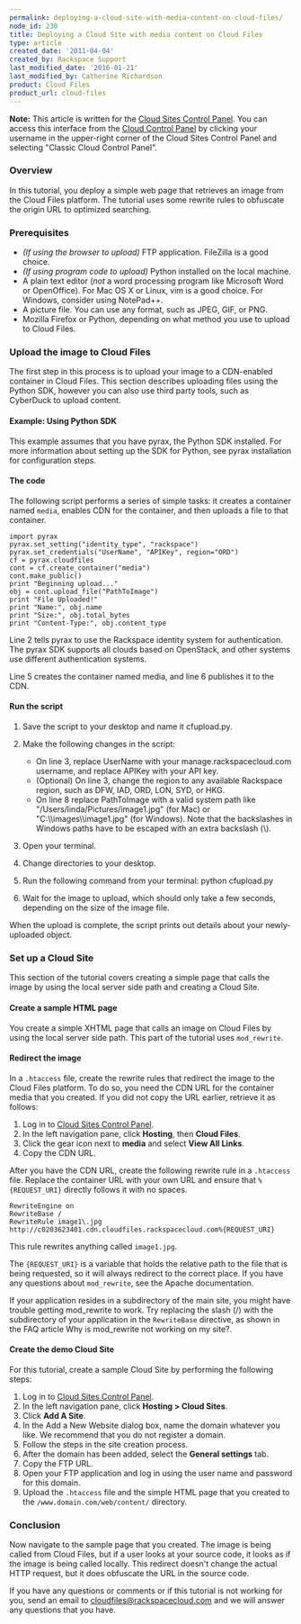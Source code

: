 ```yaml
---
permalink: deploying-a-cloud-site-with-media-content-on-cloud-files/
node_id: 230
title: Deploying a Cloud Site with media content on Cloud Files
type: article
created_date: '2011-04-04'
created_by: Rackspace Support
last_modified_date: '2016-01-21'
last_modified_by: Catherine Richardson
product: Cloud Files
product_url: cloud-files
---
```


**Note:** This article is written for the [Cloud Sites Control
Panel](https://manage.rackspacecloud.com/pages/Login.jsp). You can
access this interface from the [Cloud Control
Panel](https://mycloud.rackspace.com) by clicking your username in the
upper-right corner of the Cloud Sites Control Panel and selecting
"Classic Cloud Control Panel".

### Overview

In this tutorial, you deploy a simple web page that retrieves an image
from the Cloud Files platform. The tutorial uses some rewrite rules to
obfuscate the origin URL to optimized searching.

### Prerequisites

-   *(If using the browser to upload)* FTP application.
    FileZilla is a good choice.
-   *(If using program code to upload)* Python installed on
    the local machine.
-   A plain text editor (*not* a word processing program like Microsoft
    Word or OpenOffice). For Mac OS X or Linux, vim is a
    good choice. For Windows, consider using NotePad++.
-   A picture file. You can use any format, such as JPEG, GIF, or PNG.
-   Mozilla Firefox or Python, depending on what method you use to
    upload to Cloud Files.

### Upload the image to Cloud Files

The first step in this process is to upload your image to a CDN-enabled
container in Cloud Files. This section describes uploading files using
the Python SDK, however you can also use third party tools, such as
CyberDuck to upload content.

#### Example: Using Python SDK

This example assumes that you have pyrax, the Python SDK installed. For
more information about setting up the SDK for Python, see pyrax
installation for configuration steps.

#### The code

The following script performs a series of simple tasks: it creates a
container named `media`, enables CDN for the container, and then uploads
a file to that container.

    import pyrax
    pyrax.set_setting("identity_type", "rackspace")
    pyrax.set_credentials("UserName", "APIKey", region="ORD")
    cf = pyrax.cloudfiles
    cont = cf.create_container("media")
    cont.make_public()
    print "Beginning upload..."
    obj = cont.upload_file("PathToImage")
    print "File Uploaded!"
    print "Name:", obj.name
    print "Size:", obj.total_bytes
    print "Content-Type:", obj.content_type

Line 2 tells pyrax to use the Rackspace identity system for
authentication. The pyrax SDK supports all clouds based on OpenStack,
and other systems use different authentication systems.

Line 5 creates the container named media, and line 6 publishes it to the
CDN.

#### Run the script

1.  Save the script to your desktop and name it cfupload.py.
2.  Make the following changes in the script:
    -   On line 3, replace UserName with your manage.rackspacecloud.com
        username, and replace APIKey with your API key.
    -   (Optional) On line 3, change the region to any available
        Rackspace region, such as DFW, IAD, ORD, LON, SYD, or HKG.
    -   On line 8 replace PathToImage with a valid system path like
        "/Users/linda/Pictures/image1.jpg" (for Mac) or
        "C:\\\\images\\\\image1.jpg" (for Windows). Note that the
        backslashes in Windows paths have to be escaped with an extra
        backslash (\\).

3.  Open your terminal.
4.  Change directories to your desktop.
5.  Run the following command from your terminal: python cfupload.py
6.  Wait for the image to upload, which should only take a few seconds,
    depending on the size of the image file.

When the upload is complete, the script prints out details about your
newly-uploaded object.

### Set up a Cloud Site

This section of the tutorial covers creating a simple page that calls
the image by using the local server side path and creating a Cloud Site.

#### Create a sample HTML page

You create a simple XHTML page that calls an image on Cloud Files by
using the local server side path. This part of the tutorial uses
`mod_rewrite`.

#### Redirect the image

In a `.htaccess` file, create the rewrite rules that redirect the image
to the Cloud Files platform. To do so, you need the CDN URL for the
container media that you created. If you did not copy the URL earlier,
retrieve it as follows:

1.  Log in to [Cloud Sites Control
    Panel](https://manage.rackspacecloud.com/pages/Login.jsp).
2.  In the left navigation pane, click **Hosting**, then **Cloud
    Files**.
3.  Click the gear icon next to **media** and select **View All Links**.
4.  Copy the CDN URL.

After you have the CDN URL, create the following rewrite rule in a
`.htaccess` file. Replace the container URL with your own URL and ensure
that `%{REQUEST_URI}` directly follows it with no spaces.

    RewriteEngine on
    RewriteBase /
    RewriteRule image1\.jpg  http://c0203623401.cdn.cloudfiles.rackspacecloud.com%{REQUEST_URI}

This rule rewrites anything called `image1.jpg`.

The `{REQUEST_URI}` is a variable that holds the relative path to the
file that is being requested, so it will always redirect to the correct
place. If you have any questions about `mod_rewrite`, see the
<span>Apache documentation</span>.

If your application resides in a subdirectory of the main site, you
might have trouble getting mod\_rewrite to work. Try replacing the slash
(/) with the subdirectory of your application in the `RewriteBase`
directive, as shown in the FAQ article <span>Why is mod\_rewrite not
working on my site?</span>.

#### Create the demo Cloud Site

For this tutorial, create a sample Cloud Site by performing the
following steps:

1.  Log in to [Cloud Sites Control
    Panel](https://manage.rackspacecloud.com/pages/Login.jsp).
2.  In the left navigation pane, click **Hosting &gt; Cloud Sites**.
3.  Click **Add A Site**.
4.  In the Add a New Website dialog box, name the domain whatever
    you like. We recommend that you do not register a domain.
5.  Follow the steps in the site creation process.
6.  After the domain has been added, select the **General
    settings** tab.
7.  Copy the FTP URL.
8.  Open your FTP application and log in using the user name and
    password for this domain.
9.  Upload the `.htaccess` file and the simple HTML page that you
    created to the `/www.domain.com/web/content/` directory.

### Conclusion

Now navigate to the sample page that you created. The image is being
called from Cloud Files, but if a user looks at your source code, it
looks as if the image is being called locally. This redirect doesn't
change the actual HTTP request, but it does obfuscate the URL in the
source code.

If you have any questions or comments or if this tutorial is not working
for you, send an email to <cloudfiles@rackspacecloud.com> and we will
answer any questions that you have.
